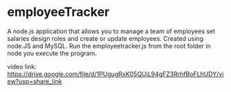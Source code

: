 # employeeTracker

A node.js application that allows you to manage a team of employees set salaries design roles and create or update employees. Created using node.JS and MySQL. Run the employeetracker.js from the root folder in node you execute the program.

video link: https://drive.google.com/file/d/1PUgugRxK05QUiL94gFZ3RrhfBoFLhUDY/view?usp=share_link
